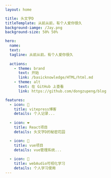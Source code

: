 ```yaml
---
layout: home

title: 头文字D
titleTemplate: 从前从前，有个人爱你很久
background-iamge: /Jay.png
background-size: 50% 50%

hero:
  name: 
  text: 
  tagline: 从前从前，有个人爱你很久
  
  actions:
    - theme: brand
      text: 开始
      link: /basicknowledge/HTML/html.md
    - theme: alt
      text: 在 GitHub 上查看
      link: https://github.com/dongzupeng/blog

features:
  - icon: 🎉
    title: vitepress博客
    details: 个人记录...
    
  - icon: ❤️
    title: React项目
    details: 头文字D的秘密花园

  - icon: 🍃
    title: vue项目
    details: vue管理系统...
  
  - icon: 🎵
    title: webAudio可视化学习
    details: 个人学习使用
---
```




